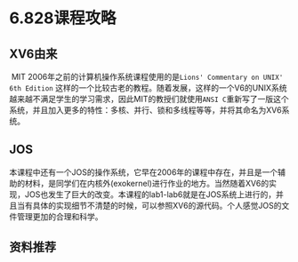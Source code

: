 # 6.828课程攻略



## XV6由来

​	MIT 2006年之前的计算机操作系统课程使用的是`Lions' Commentary on UNIX' 6th Edition` 这样的一个比较古老的教程。随着发展，这样的一个V6的UNIX系统越来越不满足学生的学习需求，因此MIT的教授们就使用`ANSI C`重新写了一版这个系统，并且加入更多的特性：多核、并行、锁和多线程等等，并将其命名为XV6系统。



## JOS

​	本课程中还有一个JOS的操作系统，它早在2006年的课程中存在，并且是一个辅助的材料，是同学们在内核外(exokernel)进行作业的地方。当然随着XV6的实现，JOS也发生了巨大的改变。本课程的lab1-lab6就是在JOS系统上进行的，并且当有具体的实现细节不清楚的时候，可以参照XV6的源代码。个人感觉JOS的文件管理更加的合理和科学。



## 资料推荐

